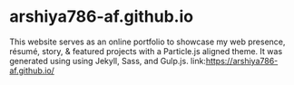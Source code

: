 # arshiya786-af.github.io
This website serves as an online portfolio to showcase my web presence, résumé, story,
& featured projects with a Particle.js aligned theme. It was generated using using Jekyll, Sass, and Gulp.js.
link:https://arshiya786-af.github.io/

